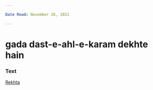 ```yaml
---

Date Read: November 26, 2021

---
```


# gada dast-e-ahl-e-karam dekhte hain

### Text
[Rekhta](https://www.rekhta.org/ghazals/gadaa-dast-e-ahl-e-karam-dekhte-hain-sauda-mohammad-rafi-ghazals?lang=ur)

